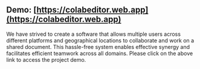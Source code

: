## Demo: [https://colabeditor.web.app](https://colabeditor.web.app)

We have strived to create a software that allows multiple users across different platforms and geographical locations to collaborate and work on a shared document. This hassle-free system enables effective synergy and facilitates efficient teamwork across all domains. Please click on the above link to access the project demo.
